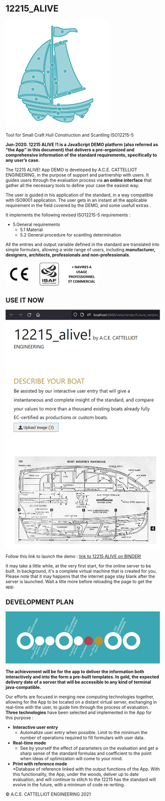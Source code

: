 # 12215_ALIVE
![Github](/images/image002.png)

Tool for Small Craft Hull Construction and Scantling ISO12215-5



__Jun-2020. 12215 ALIVE !1 is a JavaScript DEMO platform (also referred as “the App” in this document) that delivers a pre-organized and comprehensive information of the standard requirements,
specifically to any user’s case.__

The 12215 ALIVE! App DEMO is developed by A.C.E. CATTELLIOT ENGINEERING, in the purpose of support and partnership with users. It guides users through the evaluation process via __an online interface__
that gather all the necessary tools to define your case the easiest way.

The user is guided in his application of the standard, in a way compatible with ISO9001 application.  The user gets in an instant all the applicable requirement in the field covered by the DEMO, and some usefull extras .

It implements the following revised ISO12215-5 requirements :

* 5.General requirements
  * 5.1 Material
  * 5.2 General procedure for scantling determination

All the entries and output variable defined in the standard are translated into simple formulars, allowing a wide range of users, including __manufacturer, designers, architects, professionals and
non-professionals__.

![Github](/images/image004.jpg)

## USE IT NOW
![Github](/images/demo.PNG)

Follow this link to launch the demo : [link to 12215 ALIVE on BINDER!](https://mybinder.org/v2/gh/Alan-Cattelliot/12215_ALIVE/HEAD?urlpath=%2Fvoila%2Frender%2FFuture_version_1.ipynb)

It may take a little while, at the very first start, for the online server to be built. In background, it's a complete virtual machine that is created for you. Please note that it may happens that the internet page stay blank after the server is launched. Wait a litte more before reloading the page to get the app.

## DEVELOPMENT PLAN
![Github](/images/image012.png)

__The achievement will be for the app to deliver the information both interactively and into the form a pre-built templates. In gold, the expected delivery date of a server that will be
accessible to any kind of terminal java-compatible.__

Our efforts are focused in merging new computing technologies together, allowing for the App to be located on a distant virtual server, exchanging in real-time with the user, to guide him through the process of evaluation.
__Three technologies__ have been selected and implemented in the App for this purpose :

* __Interactive user entry__    
  * Automatize user entry when possible. Limit to the minimum the number of operations required to fill formulars with user data.
* __Real-time mode__    
  * See by yourself the effect of parameters on the evaluation and get a sharp sense of the standard formulas and coefficient to the point when ideas of optimization will come to your mind.
* __Print with reference mode__  
  *Database of reference linked with the output functions of the App. With this functionality, the App, under the woods, deliver up to date evaluation, and will continue to stitch to the 12215 has the standard will
    evolve in the future, with a minimum of code re-writing. 
    
 © A.C.E. CATTELLIOT ENGINEERING 2021
